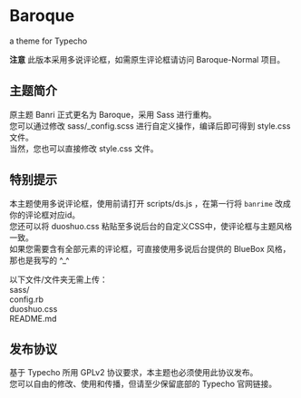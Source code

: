 # Baroque
a theme for Typecho

**注意**
此版本采用多说评论框，如需原生评论框请访问 Baroque-Normal 项目。

## 主题简介
原主题 Banri 正式更名为 Baroque，采用 Sass 进行重构。  
您可以通过修改 sass/_config.scss 进行自定义操作，编译后即可得到 style.css 文件。  
当然，您也可以直接修改 style.css 文件。

## 特别提示
本主题使用多说评论框，使用前请打开 scripts/ds.js ，在第一行将 `banrime` 改成你的评论框对应id。  
您还可以将 duoshuo.css 粘贴至多说后台的自定义CSS中，使评论框与主题风格一致。  
如果您需要含有全部元素的评论框，可直接使用多说后台提供的 BlueBox 风格，那也是我写的 ^_^  

以下文件/文件夹无需上传：  
sass/  
config.rb  
duoshuo.css  
README.md

## 发布协议
基于 Typecho 所用 GPLv2 协议要求，本主题也必须使用此协议发布。  
您可以自由的修改、使用和传播，但请至少保留底部的 Typecho 官网链接。
